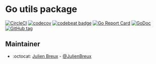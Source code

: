 # Go utils package

[![CircleCI](https://circleci.com/gh/Seize/go-utils.svg?style=svg)](https://circleci.com/gh/Seize/go-utils)
[![codecov](https://codecov.io/gh/Seize/go-utils/branch/master/graph/badge.svg)](https://codecov.io/gh/Seize/go-utils)
[![codebeat badge](https://codebeat.co/badges/6563304a-3a85-44e3-9441-3d16927e09bf)](https://codebeat.co/projects/github-com-seize-go-utils-master)
[![Go Report Card](https://goreportcard.com/badge/github.com/Seize/go-utils)](https://goreportcard.com/report/github.com/Seize/go-utils)
[![GoDoc](https://godoc.org/github.com/Seize/go-utils?status.svg)](http://godoc.org/github.com/Seize/go-utils)
[![GitHub tag](https://img.shields.io/github/tag/Seize/go-utils.svg)](Tag)

## Maintainer

- :octocat: [Julien Breux](https://github.com/JulienBreux) - [@JulienBreux](https://twitter.com/JulienBreux)
